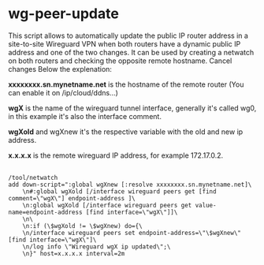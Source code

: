 # wg-peer-update

This script allows to automatically update the public IP router address in a site-to-site Wireguard VPN when both routers have a dynamic public IP address and one of the two changes. 
It can be used by creating a netwatch on both routers and checking the opposite remote hostname.
Cancel changes
Below the explenation:

<b>xxxxxxxx.sn.mynetname.net</b> is the hostname of the remote router (You can enable it on /ip/cloud/ddns...)

<b>wgX</b> is the name of the wireguard tunnel interface, generally it's called wg0, in this example it's also the interface comment.

<b>wgXold</b> and wgXnew it's the respective variable with the old and new ip address.

<b>x.x.x.x</b> is the remote wireguard IP address, for example 172.17.0.2.


<pre>
  <code>
/tool/netwatch
add down-script=":global wgXnew [:resolve xxxxxxxx.sn.mynetname.net]\
    \n#:global wgXold [/interface wireguard peers get [find comment=\"wgX\"] endpoint-address ]\
    \n:global wgXold [/interface wireguard peers get value-name=endpoint-address [find interface=\"wgX\"]]\
    \n\
    \n:if (\$wgXold != \$wgXnew) do={\
    \n/interface wireguard peers set endpoint-address=\"\$wgXnew\" [find interface=\"wgX\"]\
    \n/log info \"Wireguard wgX ip updated\";\
    \n}" host=x.x.x.x interval=2m
  </code>
</pre>
